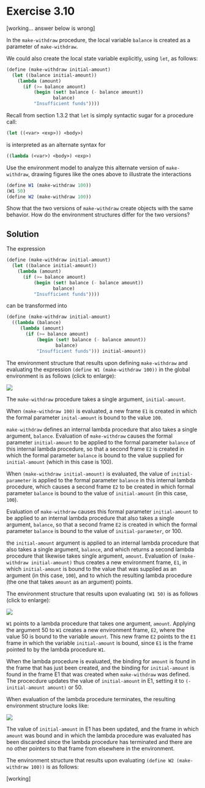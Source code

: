 Exercise 3.10
=============

[working... answer below is wrong]

In the ```make-withdraw``` procedure, the local variable ```balance``` is created as a parameter of ```make-withdraw```. 

We could also create the local state variable explicitly, using ```let```, as follows:

```scheme
(define (make-withdraw initial-amount)
  (let ((balance initial-amount))
    (lambda (amount)
      (if (>= balance amount)
          (begin (set! balance (- balance amount))
                 balance)
          "Insufficient funds"))))
```

Recall from section 1.3.2 that ```let``` is simply syntactic sugar for a procedure call:

```scheme
(let ((<var> <exp>)) <body>)
```

is interpreted as an alternate syntax for 

```scheme
((lambda (<var>) <body>) <exp>)
```

Use the environment model to analyze this alternate version of ```make-withdraw```, drawing figures like the ones above to illustrate the interactions

```scheme
(define W1 (make-withdraw 100))
(W1 50)
(define W2 (make-withdraw 100))
```

Show that the two versions of ```make-withdraw``` create objects with the same behavior. How do the environment structures differ for the two versions?

Solution
-------- 

The expression 

```scheme
(define (make-withdraw initial-amount)
  (let ((balance initial-amount))
    (lambda (amount)
      (if (>= balance amount)
          (begin (set! balance (- balance amount))
                 balance)
          "Insufficient funds"))))
```

can be transformed into

```scheme
(define (make-withdraw initial-amount)
  ((lambda (balance)
     (lambda (amount)
       (if (>= balance amount)
           (begin (set! balance (- balance amount))
                  balance)
           "Insufficient funds"))) initial-amount))
```

The environment structure that results upon defining ```make-withdraw``` and evaluating the expression ```(define W1 (make-withdraw 100))``` in the global environment is as follows (click to enlarge):

[![](https://farm9.staticflickr.com/8596/16626009792_b755c69bf0_b.jpg)](https://farm9.staticflickr.com/8596/16626009792_b755c69bf0_b.jpg)

The ```make-withdraw``` procedure takes a single argument, ```initial-amount```. 

When ```(make-withdraw 100)``` is evaluated, a new frame ```E1``` is created in which the formal parameter ```inital-amount``` is bound to the value ```100```. 

```make-withdraw``` defines an internal lambda procedure that also takes a single argument, ```balance```. Evaluation of ```make-withdraw``` causes the formal parameter ```initial-amount``` to be applied to the formal parameter ```balance``` of this internal lambda procedure, so that a second frame ```E2``` is created in which the formal parameter ```balance``` is bound to the value supplied for ```initial-amount``` (which in this case is 100).

When ```(make-withdraw initial-amount)``` is evaluated, the value of ```initial-parameter``` is applied to the formal parameter ```balance``` in this internal lambda procedure, which causes a second frame ```E2``` to be created in which formal parameter ```balance``` is bound to the value of ```initial-amount``` (in this case, ```100```).

Evaluation of ```make-withdraw``` causes this formal parameter ```initial-amount``` to be applied to an internal lambda procedure that also takes a single argument, ```balance```, so that a second frame ```E2``` is created in which the formal parameter ```balance``` is bound to the value of ```initial-parameter```, or 100.


the ```initial-amount``` argument is applied to an internal lambda procedure that also takes a single argument, ```balance```, and which returns a second lambda procedure that likewise takes single argument, ```amount```. Evaluation of ```(make-withdraw initial-amount)``` thus creates a new environment frame, ```E1```, in which ```initial-amount``` is bound to the value that was supplied as an argument (in this case, ```100```), and to which the resulting lambda procedure (the one that takes ```amount``` as an argument) points.

The environment structure that results upon evaluating ```(W1 50)``` is as follows (click to enlarge):

[![](https://farm9.staticflickr.com/8588/16631884685_602db4befa_b.jpg)](https://farm9.staticflickr.com/8588/16631884685_602db4befa_b.jpg)

```W1``` points to a lambda procedure that takes one argument, ```amount```. Applying the argument 50 to ```W1``` creates a new environment frame, ```E2```, where the value 50 is bound to the variable ```amount```. This new frame ```E2``` points to the ```E1``` frame in which the variable ```initial-amount``` is bound, since ```E1``` is the frame pointed to by the lambda procedure ```W1```.

When the lambda procedure is evaluated, the binding for ```amount``` is found in the frame that has just been created, and the binding for ```initial-amount``` is found in the frame E1 that was created when ```make-withdraw``` was defined. The procecdure updates the value of ```initial-amount``` in E1, setting it to ```(- initial-amount amount)``` or 50.

When evaluation of the lambda procedure terminates, the resulting environment structure looks like:

[![](https://farm9.staticflickr.com/8566/16631990315_25ba0701a5_b.jpg)](https://farm9.staticflickr.com/8566/16631990315_25ba0701a5_b.jpg)

The value of ```initial-amount``` in E1 has been updated, and the frame in which ```amount``` was bound and in which the lambda procedure was evaluated has been discarded since the lambda procedure has terminated and there are no other pointers to that frame from elsewhere in the environment.

The environment structure that results upon evaluating ```(define W2 (make-withdraw 100))``` is as follows:

[working]
